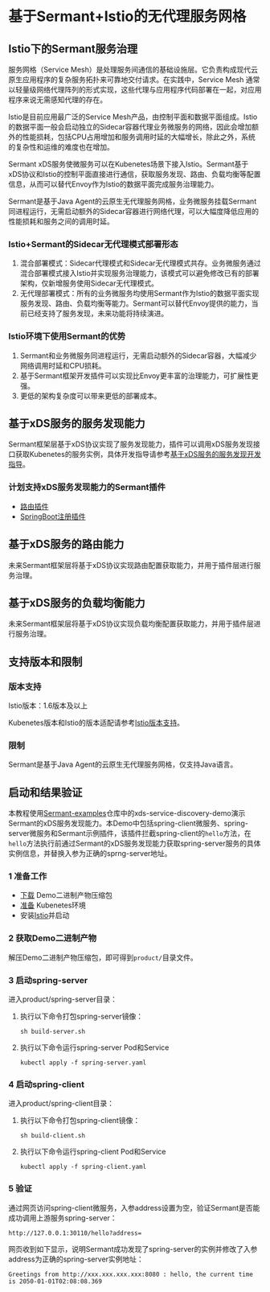 # 基于Sermant+Istio的无代理服务网格

## Istio下的Sermant服务治理

服务网格（Service Mesh）是处理服务间通信的基础设施层。它负责构成现代云原生应用程序的复杂服务拓扑来可靠地交付请求。在实践中，Service Mesh 通常以轻量级网络代理阵列的形式实现，这些代理与应用程序代码部署在一起，对应用程序来说无需感知代理的存在。

Istio是目前应用最广泛的Service Mesh产品，由控制平面和数据平面组成。Istio的数据平面一般会启动独立的Sidecar容器代理业务微服务的网络，因此会增加额外的性能损耗，包括CPU占用增加和服务调用时延的大幅增长，除此之外，系统的复杂性和运维的难度也在增加。

Sermant xDS服务使微服务可以在Kubenetes场景下接入Istio。Sermant基于xDS协议和Istio的控制平面直接进行通信，获取服务发现、路由、负载均衡等配置信息，从而可以替代Envoy作为Istio的数据平面完成服务治理能力。

Sermant是基于Java Agent的云原生无代理服务网格，业务微服务挂载Sermant同进程运行，无需启动额外的Sidecar容器进行网络代理，可以大幅度降低应用的性能损耗和服务之间的调用时延。

### Istio+Sermant的Sidecar无代理模式部署形态

<MyImage src="/docs-img/xds-deploy.jpg" />

1. 混合部署模式：Sidecar代理模式和Sidecar无代理模式共存。业务微服务通过混合部署模式接入Istio并实现服务治理能力，该模式可以避免修改已有的部署架构，仅新增服务使用Sidecar无代理模式。
2. 无代理部署模式：所有的业务微服务均使用Sermant作为Istio的数据平面实现服务发现、路由、负载均衡等能力。Sermant可以替代Envoy提供的能力，当前已经支持了服务发现，未来功能将持续演进。

### Istio环境下使用Sermant的优势

1. Sermant和业务微服务同进程运行，无需启动额外的Sidecar容器，大幅减少网络调用时延和CPU损耗。
2. 基于Sermant框架开发插件可以实现比Envoy更丰富的治理能力，可扩展性更强。
3. 更低的架构复杂度可以带来更低的部署成本。

## 基于xDS服务的服务发现能力

Sermant框架层基于xDS协议实现了服务发现能力，插件可以调用xDS服务发现接口获取Kubenetes的服务实例，具体开发指导请参考[基于xDS服务的服务发现开发指导](../developer-guide/sermant-xds-service.md#基于xDS服务的服务发现)。

### 计划支持xDS服务发现能力的Sermant插件

- [路由插件](../plugin/router.md)
- [SpringBoot注册插件](../plugin/springboot-registry.md)

## 基于xDS服务的路由能力

未来Sermant框架层将基于xDS协议实现路由配置获取能力，并用于插件层进行服务治理。

## 基于xDS服务的负载均衡能力

未来Sermant框架层将基于xDS协议实现负载均衡配置获取能力，并用于插件层进行服务治理。

## 支持版本和限制

### 版本支持

Istio版本：1.6版本及以上

Kubenetes版本和Istio的版本适配请参考[Istio版本支持](https://istio.io/latest/zh/docs/releases/supported-releases/#support-status-of-istio-releases)。

### 限制

Sermant是基于Java Agent的云原生无代理服务网格，仅支持Java语言。

## 启动和结果验证

本教程使用[Sermant-examples](https://github.com/sermant-io/Sermant-examples/tree/main/xds-service-discovery-demo)仓库中的xds-service-discovery-demo演示Sermant的xDS服务发现能力。本Demo中包括spring-client微服务、spring-server微服务和Sermant示例插件，该插件拦截spring-client的`hello`方法，在`hello`方法执行前通过Sermant的xDS服务发现能力获取spring-server服务的具体实例信息，并替换入参为正确的sprng-server地址。

### 1 准备工作

- [下载](https://github.com/sermant-io/Sermant-examples/releases/download/v2.0.0/sermant-examples-xds-service-discovery-demo-2.0.0.tar.gz) Demo二进制产物压缩包
- [准备](https://kubernetes.io/zh-cn/docs/tutorials/hello-minikube/) Kubenetes环境
- 安装[Istio](https://istio.io/latest/zh/docs/setup/getting-started/)并启动

### 2 获取Demo二进制产物

解压Demo二进制产物压缩包，即可得到`product/`目录文件。

### 3 启动spring-server

进入product/spring-server目录：

1. 执行以下命令打包spring-server镜像：

   ```
   sh build-server.sh
   ```

2. 执行以下命令运行spring-server Pod和Service

   ```
   kubectl apply -f spring-server.yaml
   ```

### 4 启动spring-client

进入product/spring-client目录：

1. 执行以下命令打包spring-client镜像：

   ```
   sh build-client.sh
   ```

2. 执行以下命令运行spring-client Pod和Service

   ```
   kubectl apply -f spring-client.yaml
   ```

### 5 验证

通过网页访问spring-client微服务，入参address设置为空，验证Sermant是否能成功调用上游服务spring-server：

```
http://127.0.0.1:30110/hello?address=
```

网页收到如下显示，说明Sermant成功发现了spring-server的实例并修改了入参address为正确的spring-server实例地址：

```
Greetings from http://xxx.xxx.xxx.xxx:8080 : hello, the current time is 2050-01-01T02:08:08.369
```

